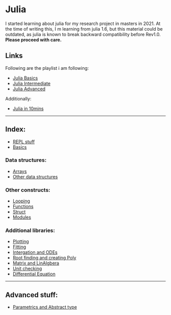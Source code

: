 # Julia

I started learning about julia for my research project in masters in 2021. At the time of writing this, I m learning from julia 1.6, but this material could be outdated, as julia is known to break backward compatibility before Rev1.0. **Please proceed with care.**   

## Links

Following are the playlist i am following:   

* [Julia Basics](https://youtu.be/5fJs3zE3Jgo)
* [Julia Intermediate]()
* [Julia Advanced]()

Additionally:

* [Julia in 10mins](https://youtu.be/eDtVDMjZ6Nc)
   
___
## Index:
   
* [REPL stuff](./repl.md)
* [Basics](./basics.md)

### Data structures:
* [Arrays](./arrays.md)
* [Other data structures](./datatypes.md)

### Other constructs:
* [Looping](./looping.md)
* [Functions](./functions.md)
* [Struct](./struct.md)
* [Modules](./modules.md)

### Additional libraries:

* [Plotting](./plot.md)
* [Fitting](./fitting.md)
* [Intergation and ODEs](./intODE.md)
* [Root finding and creating Poly](./rootPOLY.md)
* [Matrix and LinAlgbera](./matlinalg.md)
* [Unit checking](./unitfull.md)
* [Differential Equation](./diffeq.md)
___
## Advanced stuff:

* [Parametrics and Abstract type](./datatypes.md)
